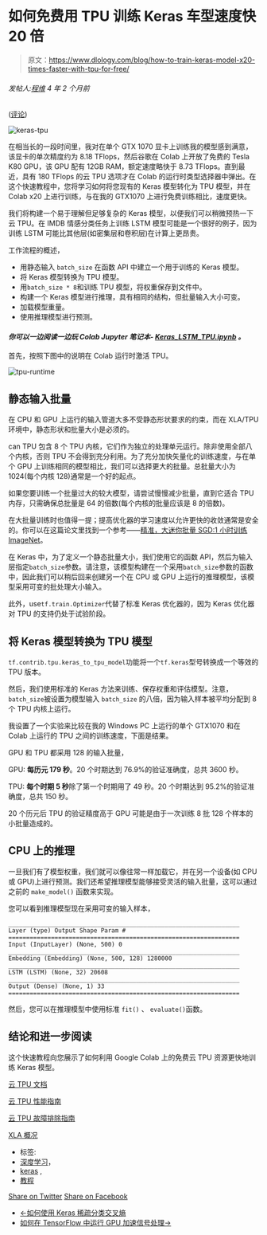 # 如何免费用 TPU 训练 Keras 车型速度快 20 倍

> 原文：<https://www.dlology.com/blog/how-to-train-keras-model-x20-times-faster-with-tpu-for-free/>

###### 发帖人:[程维](/blog/author/Chengwei/) 4 年 2 个月前

([评论](/blog/how-to-train-keras-model-x20-times-faster-with-tpu-for-free/#disqus_thread))

![keras-tpu](img/2ca43029713e5522b2002befa1398cb3.png)

在相当长的一段时间里，我对在单个 GTX 1070 显卡上训练我的模型感到满意，该显卡的单次精度约为 8.18 TFlops，然后谷歌在 Colab 上开放了免费的 Tesla K80 GPU，该 GPU 配有 12GB RAM，额定速度略快于 8.73 TFlops。直到最近，具有 180 TFlops 的云 TPU 选项才在 Colab 的运行时类型选择器中弹出。在这个快速教程中，您将学习如何将您现有的 Keras 模型转化为 TPU 模型，并在 Colab x20 上进行训练，与在我的 GTX1070 上进行免费训练相比，速度更快。

我们将构建一个易于理解但足够复杂的 Keras 模型，以便我们可以稍微预热一下云 TPU。在 IMDB 情感分类任务上训练 LSTM 模型可能是一个很好的例子，因为训练 LSTM 可能比其他层(如密集层和卷积层)在计算上更昂贵。

工作流程的概述，

*   用静态<g class="gr_ gr_91 gr-alert gr_gramm gr_inline_cards gr_run_anim Style multiReplace" id="91" data-gr-id="91">输入</g> `batch_size` <g class="gr_ gr_91 gr-alert gr_gramm gr_inline_cards gr_disable_anim_appear Style multiReplace" id="91" data-gr-id="91">在函数 API 中建立一个用于训练的 Keras 模型。</g>
*   将 Keras 模型转换为 TPU 模型。
*   用<g class="gr_ gr_85 gr-alert gr_gramm gr_inline_cards gr_run_anim Style multiReplace" id="85" data-gr-id="85">`batch_size * 8`<g class="gr_ gr_85 gr-alert gr_gramm gr_inline_cards gr_disable_anim_appear Style multiReplace" id="85" data-gr-id="85">和</g>训练 TPU 模型，将权重保存到文件中。</g>
*   构建一个 Keras 模型进行推理，具有相同的结构，但批量输入大小可变。
*   加载模型重量。
*   使用推理模型进行预测。

#### *你可以一边阅读一边玩 Colab Jupyter 笔记本- [Keras_LSTM_TPU.ipynb](https://colab.research.google.com/drive/1QZf1WeX3EQqBLeFeT4utFKBqq-ogG1FN) 。*

首先，按照下图中的说明在 Colab 运行时激活 TPU。

![tpu-runtime](img/14c83b691e6a13698a0a6bfecb8428fe.png)

## 静态输入批量

在 CPU 和 GPU 上运行的输入管道大多不受静态形状要求的约束，而在 XLA/TPU 环境中，静态形状和批量大小是必须的。

can TPU 包含 8 个 TPU 内核，它们作为独立的处理单元运行。除非使用全部八个内核，否则 TPU 不会得到充分利用。为了充分加快矢量化的训练速度，与在单个 GPU 上训练相同的模型相比，我们可以选择更大的批量。总批量大小为 1024(每个内核 128)通常是一个好的起点。

如果您要训练一个批量过大的较大模型，请尝试慢慢减少批量，直到它适合 TPU 内存，只需确保总批量是 64 的倍数(每个内核的批量应该是 8 的倍数)。

在大批量训练时也值得一提；提高优化器的学习速度以允许更快的收敛通常是安全的。你可以在这篇论文里找到一个参考——[精准，大迷你批量 SGD:1 小时训练 ImageNet](https://arxiv.org/pdf/1706.02677.pdf)。

在 Keras 中，为了定义一个静态批量大小，我们使用它的函数 API，然后为输入层指定<g class="gr_ gr_89 gr-alert gr_gramm gr_inline_cards gr_run_anim Style multiReplace" id="89" data-gr-id="89">`batch_size`<g class="gr_ gr_89 gr-alert gr_gramm gr_inline_cards gr_disable_anim_appear Style multiReplace" id="89" data-gr-id="89">参数</g>。请注意，该模型构建在一个采用`batch_size`参数的函数中，因此我们可以稍后回来创建另一个在 CPU 或 GPU 上运行的推理模型，该模型采用可变的批处理大小输入。</g>

此外，<g class="gr_ gr_76 gr-alert gr_gramm gr_inline_cards gr_run_anim Style multiReplace" id="76" data-gr-id="76">u</g><g class="gr_ gr_76 gr-alert gr_gramm gr_inline_cards gr_disable_anim_appear Style multiReplace" id="76" data-gr-id="76">se</g>`tf.train.Optimizer`<g class="gr_ gr_76 gr-alert gr_gramm gr_inline_cards gr_disable_anim_appear Style multiReplace" id="76" data-gr-id="76">代替了标准 Keras 优化器的</g>，因为 Keras 优化器对 TPU 的支持仍处于试验阶段。

## 将 Keras 模型转换为 TPU 模型

`tf.contrib.tpu.keras_to_tpu_model`<g class="gr_ gr_75 gr-alert gr_gramm gr_inline_cards gr_disable_anim_appear Style multiReplace" id="75" data-gr-id="75">功能</g>将一个`tf.keras`型号转换成一个等效的 TPU 版本。

然后，我们使用标准的 Keras 方法来训练、保存权重和评估模型。注意，`batch_size`<g class="gr_ gr_80 gr-alert gr_gramm gr_inline_cards gr_disable_anim_appear Style multiReplace" id="80" data-gr-id="80"><g class="gr_ gr_80 gr-alert gr_gramm gr_inline_cards gr_run_anim Style multiReplace" id="80" data-gr-id="80">被</g>设置为模型<g class="gr_ gr_81 gr-alert gr_gramm gr_inline_cards gr_run_anim Style multiReplace" id="81" data-gr-id="81">输入</g> `batch_size` <g class="gr_ gr_81 gr-alert gr_gramm gr_inline_cards gr_disable_anim_appear Style multiReplace" id="81" data-gr-id="81">的八倍，因为</g>输入样本被平均分配到 8 个 TPU 内核上运行。</g>

我设置了一个实验来比较在我的 Windows PC 上运行的单个 GTX1070 和在 Colab 上运行的 TPU 之间的训练速度，下面是结果。

GPU 和 TPU 都采用 128 的输入批量，

GPU: **每历元 179 秒**。20 个时期达到 76.9%的验证准确度，总共 3600 秒。

TPU: **每个时期 5 秒**除了第一个时期用了 49 秒。20 个时期达到 95.2%的验证准确度，总共 150 秒。

20 个历元后 TPU 的验证精度高于 GPU 可能是由于一次训练 8 批 128 个样本的小批量造成的。

## CPU 上的推理

一旦我们有了模型权重，我们就可以像往常一样加载它，并在另一个设备(如 CPU 或 GPU)上进行预测。我们还希望推理模型能够接受灵活的输入批量，这可以通过<g class="gr_ gr_82 gr-alert gr_gramm gr_inline_cards gr_run_anim Style multiReplace" id="82" data-gr-id="82">之前的</g> `make_model()` <g class="gr_ gr_82 gr-alert gr_gramm gr_inline_cards gr_disable_anim_appear Style multiReplace" id="82" data-gr-id="82">函数</g>来实现。

您可以看到推理模型现在采用可变的输入样本，

```
_________________________________________________________________
Layer (type) Output Shape Param # 
=================================================================
Input (InputLayer) (None, 500) 0 
_________________________________________________________________
Embedding (Embedding) (None, 500, 128) 1280000 
_________________________________________________________________
LSTM (LSTM) (None, 32) 20608 
_________________________________________________________________
Output (Dense) (None, 1) 33 
=================================================================
```

然后，您可以在推理模型中使用<g class="gr_ gr_77 gr-alert gr_gramm gr_inline_cards gr_run_anim Style multiReplace" id="77" data-gr-id="77">标准</g> `fit()` <g class="gr_ gr_77 gr-alert gr_gramm gr_inline_cards gr_disable_anim_appear Style multiReplace" id="77" data-gr-id="77">、</g> `evaluate()`函数。

## 结论和进一步阅读

这个快速教程向您展示了如何利用 Google Colab 上的免费云 TPU 资源更快地训练 Keras 模型。

[云 TPU 文档](https://cloud.google.com/tpu/docs/)

[云 TPU 性能指南](https://cloud.google.com/tpu/docs/performance-guide)

[云 TPU 故障排除指南](https://cloud.google.com/tpu/docs/troubleshooting)

[XLA 概况](https://www.tensorflow.org/performance/xla/)

*   标签:
*   [深度学习](/blog/tag/deep-learning/)，
*   [keras](/blog/tag/keras/) ,
*   [教程](/blog/tag/tutorial/)

[Share on Twitter](https://twitter.com/intent/tweet?url=https%3A//www.dlology.com/blog/how-to-train-keras-model-x20-times-faster-with-tpu-for-free/&text=How%20to%20train%20Keras%20model%20x20%20times%20faster%20with%20TPU%20for%20free) [Share on Facebook](https://www.facebook.com/sharer/sharer.php?u=https://www.dlology.com/blog/how-to-train-keras-model-x20-times-faster-with-tpu-for-free/)

*   [←如何使用 Keras 稀疏分类交叉熵](/blog/how-to-use-keras-sparse_categorical_crossentropy/)
*   [如何在 TensorFlow 中运行 GPU 加速信号处理→](/blog/how-to-run-gpu-accelerated-signal-processing-in-tensorflow/)